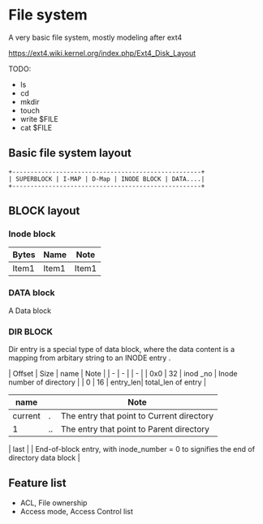 
# File system

A very basic file system, mostly modeling after ext4

https://ext4.wiki.kernel.org/index.php/Ext4_Disk_Layout

TODO:

- ls
- cd
- mkdir
- touch
- write $FILE 
- cat $FILE 

## Basic file system layout

```
+----------------------------------------------------+
| SUPERBLOCK | I-MAP | D-Map | INODE BLOCK | DATA....|
+----------------------------------------------------+
```


## BLOCK layout

### Inode block

| Bytes | Name  | Note  |
| -     | -     | -     |
| Item1 | Item1 | Item1 |


### DATA block

A Data block 

### DIR BLOCK

Dir entry is a special type of data block, where the data content is a mapping from arbitary string to an INODE entry .

| Offset | Size | name     | Note                                      |
| -      | -    |          | -                                         |
| 0x0    | 32   | inod _no | Inode number of directory                 |
| 0      | 16   | entry_len|  total_len of entry |



| name |  | Note                                                                                   |
| -       | -    | -                                                                                      |
| current       | .    | The entry that point to Current directory                                              |
| 1       | ..   | The entry that point to Parent directory                                               |

| last    |      | End-of-block entry, with inode_number = 0 to signifies the end of directory data block |



## Feature list

- ACL, File ownership
- Access mode, Access Control list

